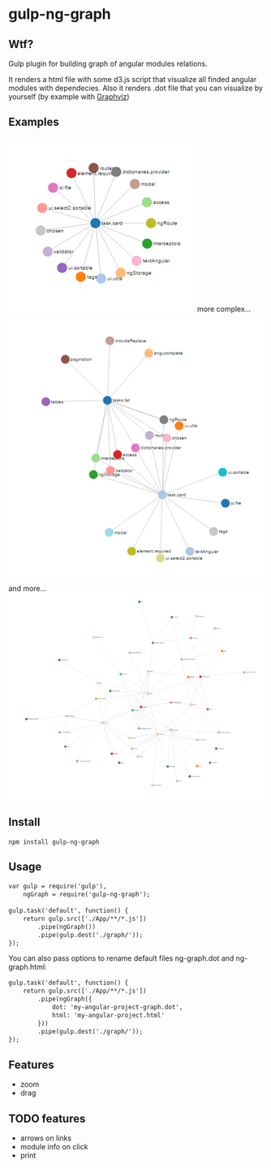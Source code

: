 # gulp-ng-graph
## Wtf?
Gulp plugin for building graph of angular modules relations.

It renders a html file with some d3.js script that visualize all finded angular modules with dependecies. Also it renders .dot file that you can visualize by yourself (by example with [Graphviz](http://www.graphviz.org/))

## Examples
![Some simple project](https://github.com/k-makarov/gulp-ng-graph/blob/master/demo/screenshots/result1.png)
more complex...
![Some simple project](https://github.com/k-makarov/gulp-ng-graph/blob/master/demo/screenshots/result2.png)
and more...
![Some simple project](https://github.com/k-makarov/gulp-ng-graph/blob/master/demo/screenshots/result3.png)

## Install
```
npm install gulp-ng-graph
```

## Usage

```
var gulp = require('gulp'),
    ngGraph = require('gulp-ng-graph');

gulp.task('default', function() {
    return gulp.src(['./App/**/*.js'])
        .pipe(ngGraph())
        .pipe(gulp.dest('./graph/'));
});
```
You can also pass options to rename default files ng-graph.dot and ng-graph.html:
```
gulp.task('default', function() {
    return gulp.src(['./App/**/*.js'])
        .pipe(ngGraph({
        	dot: 'my-angular-project-graph.dot',
        	html: 'my-angular-project.html'
        }))
        .pipe(gulp.dest('./graph/'));
});

```

## Features
- zoom
- drag

## TODO features
- arrows on links
- module info on click
- print
